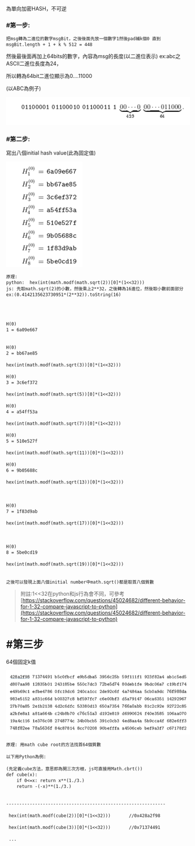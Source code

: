 為單向加密HASH，不可逆

### \#第一步:

```
把msg轉為二進位的數字msgBit，之後後面先放一個數字1然後pad補k個0 直到msgBit.length + 1 + k % 512 = 448
```

然後最後面再加上64bits的數字，內容為msg的長度\(以二進位表示\) ex:abc之ASCII二進位長度為24，

所以轉為64bit二進位顯示為0....11000

\(以ABC為例子\)

![](/assets/52542.png)

### \#第二步:

寫出八個initial hash value\(此為固定值\)

![](/assets/755.png)

```
原理: 
python:  hex(int(math.modf(math.sqrt(2))[0]*(1<<32)))     
js: 先取math.sqrt(2)的小數，然後乘上2**32，之後轉為16進位，然後取小數前面部分  ex:(0.4142135623730951*(2**32)).toString(16)




H(0)
1 = 6a09e667            


H(0)
2 = bb67ae85

hex(int(math.modf(math.sqrt(3))[0]*(1<<32)))

H(0)
3 = 3c6ef372

hex(int(math.modf(math.sqrt(5))[0]*(1<<32)))

H(0)
4 = a54ff53a

hex(int(math.modf(math.sqrt(7))[0]*(1<<32)))

H(0)
5 = 510e527f

hex(int(math.modf(math.sqrt(11))[0]*(1<<32)))

H(0)
6 = 9b05688c

hex(int(math.modf(math.sqrt(13))[0]*(1<<32)))



H(0)
7 = 1f83d9ab

hex(int(math.modf(math.sqrt(17))[0]*(1<<32)))



H(0)
8 = 5be0cd19

hex(int(math.modf(math.sqrt(19))[0]*(1<<32)))


之後可以發現上面八個initial number中math.sqrt()都是取首八個質數
```

> 附註:1&lt;&lt;32在python和js行為會不同，可參考[https://stackoverflow.com/questions/45024682/different-behavior-for-1-32-compare-javascript-to-python](https://stackoverflow.com/questions/45024682/different-behavior-for-1-32-compare-javascript-to-python)

# \#第三步

64個固定k值

![](/assets/4587.png)

```
原理: 用math cube root的方法找首64個質數

以下用Python為例:

(先定義cube方法，意思即為開三次方根，js可直接用Math.cbrt())
def cube(x):
    if 0<=x: return x**(1./3.)
    return -(-x)**(1./3.)


-------------------------------------------------------------    

 hex(int(math.modf(cube(2))[0]*(1<<32)))       //0x428a2f98

 hex(int(math.modf(cube(3))[0]*(1<<32)))       //0x71374491

 ...
```



